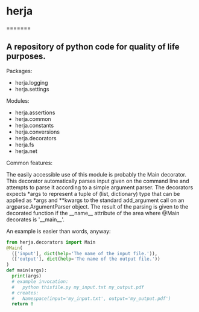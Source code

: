 # herja
=======

## A repository of python code for quality of life purposes.

Packages:
* herja.logging
* herja.settings

Modules:
* herja.assertions
* herja.common
* herja.constants
* herja.conversions
* herja.decorators
* herja.fs
* herja.net


Common features:

The easily accessible use of this module is probably the Main decorator. This decorator automatically parses input given
on the command line and attempts to parse it according to a simple argument parser. The decorators expects \*args to
represent a tuple of (list, dictionary) type that can be applied as \*args and \*\*kwargs to the standard add_argument
call on an argparse.ArgumentParser object. The result of the parsing is given to the decorated function if the
\_\_name\_\_ attribute of the area where \@Main decorates is '\_\_main\_\_'.

An example is easier than words, anyway:

```python
from herja.decorators import Main
@Main(
  (['input'], dict(help='The name of the input file.')),
  (['output'], dict(help='The name of the output file.'))
)
def main(args):
  print(args)
  # example invocation:
  #   python thisfile.py my_input.txt my_output.pdf
  # creates:
  #   Namespace(input='my_input.txt', output='my_output.pdf')
  return 0
```
